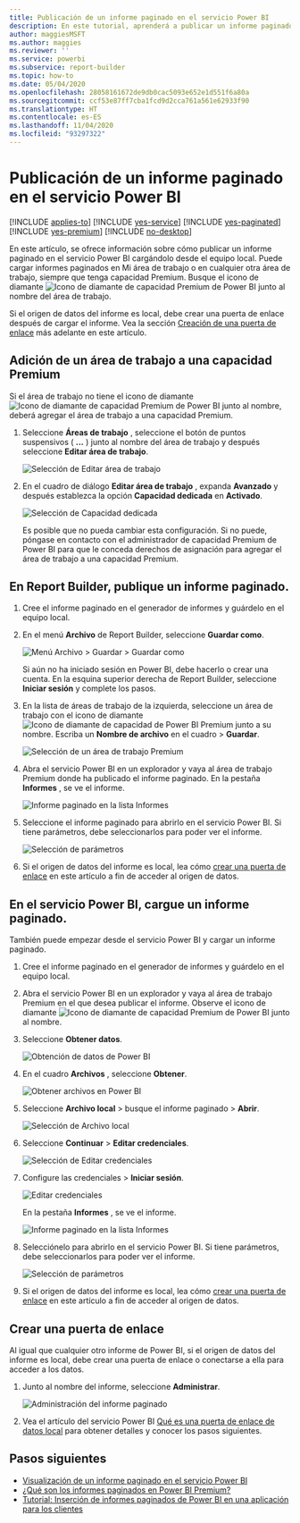 ```yaml
---
title: Publicación de un informe paginado en el servicio Power BI
description: En este tutorial, aprenderá a publicar un informe paginado en el servicio Power BI cargándolo desde el equipo local.
author: maggiesMSFT
ms.author: maggies
ms.reviewer: ''
ms.service: powerbi
ms.subservice: report-builder
ms.topic: how-to
ms.date: 05/04/2020
ms.openlocfilehash: 28058161672de9db0cac5093e652e1d551f6a80a
ms.sourcegitcommit: ccf53e87ff7cba1fcd9d2cca761a561e62933f90
ms.translationtype: HT
ms.contentlocale: es-ES
ms.lasthandoff: 11/04/2020
ms.locfileid: "93297322"
---
```

# <a name="publish-a-paginated-report-to-the-power-bi-service"></a>Publicación de un informe paginado en el servicio Power BI

[!INCLUDE [applies-to](../includes/applies-to.md)] [!INCLUDE [yes-service](../includes/yes-service.md)] [!INCLUDE [yes-paginated](../includes/yes-paginated.md)] [!INCLUDE [yes-premium](../includes/yes-premium.md)] [!INCLUDE [no-desktop](../includes/no-desktop.md)] 

En este artículo, se ofrece información sobre cómo publicar un informe paginado en el servicio Power BI cargándolo desde el equipo local. Puede cargar informes paginados en Mi área de trabajo o en cualquier otra área de trabajo, siempre que tenga capacidad Premium. Busque el icono de diamante ![Icono de diamante de capacidad Premium de Power BI](media/paginated-reports-save-to-power-bi-service/premium-diamond.png) junto al nombre del área de trabajo. 

Si el origen de datos del informe es local, debe crear una puerta de enlace después de cargar el informe. Vea la sección [Creación de una puerta de enlace](#create-a-gateway) más adelante en este artículo.

## <a name="add-a-workspace-to-a-premium-capacity"></a>Adición de un área de trabajo a una capacidad Premium

Si el área de trabajo no tiene el icono de diamante ![Icono de diamante de capacidad Premium de Power BI](media/paginated-reports-save-to-power-bi-service/premium-diamond.png) junto al nombre, deberá agregar el área de trabajo a una capacidad Premium. 

1. Seleccione **Áreas de trabajo** , seleccione el botón de puntos suspensivos ( **...** ) junto al nombre del área de trabajo y después seleccione **Editar área de trabajo**.

    ![Selección de Editar área de trabajo](media/paginated-reports-save-to-power-bi-service/power-bi-paginated-edit-workspace.png)

1. En el cuadro de diálogo **Editar área de trabajo** , expanda **Avanzado** y después establezca la opción **Capacidad dedicada** en **Activado**.

    ![Selección de Capacidad dedicada](media/paginated-reports-save-to-power-bi-service/power-bi-paginated-edit-workspace-dialog.png)

   Es posible que no pueda cambiar esta configuración. Si no puede, póngase en contacto con el administrador de capacidad Premium de Power BI para que le conceda derechos de asignación para agregar el área de trabajo a una capacidad Premium.

## <a name="from-report-builder-publish-a-paginated-report"></a>En Report Builder, publique un informe paginado.

1. Cree el informe paginado en el generador de informes y guárdelo en el equipo local.

1. En el menú **Archivo** de Report Builder, seleccione **Guardar como**.

    ![Menú Archivo > Guardar > Guardar como](media/paginated-reports-save-to-power-bi-service/power-bi-paginated-save-as.png)

    Si aún no ha iniciado sesión en Power BI, debe hacerlo o crear una cuenta. En la esquina superior derecha de Report Builder, seleccione **Iniciar sesión** y complete los pasos.

2. En la lista de áreas de trabajo de la izquierda, seleccione un área de trabajo con el icono de diamante ![Icono de diamante de capacidad de Power BI Premium](media/paginated-reports-save-to-power-bi-service/premium-diamond.png) junto a su nombre. Escriba un **Nombre de archivo** en el cuadro > **Guardar**. 

    ![Selección de un área de trabajo Premium](media/paginated-reports-save-to-power-bi-service/power-bi-paginated-select-workspace.png)

4. Abra el servicio Power BI en un explorador y vaya al área de trabajo Premium donde ha publicado el informe paginado. En la pestaña **Informes** , se ve el informe.

    ![Informe paginado en la lista Informes](media/paginated-reports-save-to-power-bi-service/power-bi-paginated-wwi-report.png)

5. Seleccione el informe paginado para abrirlo en el servicio Power BI. Si tiene parámetros, debe seleccionarlos para poder ver el informe.

    ![Selección de parámetros](media/paginated-reports-save-to-power-bi-service/power-bi-paginated-select-parameters.png)

6. Si el origen de datos del informe es local, lea cómo [crear una puerta de enlace](#create-a-gateway) en este artículo a fin de acceder al origen de datos.

## <a name="from-the-power-bi-service-upload-a-paginated-report"></a>En el servicio Power BI, cargue un informe paginado.

También puede empezar desde el servicio Power BI y cargar un informe paginado.

1. Cree el informe paginado en el generador de informes y guárdelo en el equipo local.

1. Abra el servicio Power BI en un explorador y vaya al área de trabajo Premium en el que desea publicar el informe. Observe el icono de diamante ![Icono de diamante de capacidad Premium de Power BI](media/paginated-reports-save-to-power-bi-service/premium-diamond.png) junto al nombre. 

1. Seleccione **Obtener datos**.

    ![Obtención de datos de Power BI](media/paginated-reports-save-to-power-bi-service/power-bi-paginated-get-data.png)

1. En el cuadro **Archivos** , seleccione **Obtener**.

    ![Obtener archivos en Power BI](media/paginated-reports-save-to-power-bi-service/power-bi-paginated-files-get.png)

1. Seleccione **Archivo local** > busque el informe paginado > **Abrir**.

    ![Selección de Archivo local](media/paginated-reports-save-to-power-bi-service/power-bi-paginated-local-file.png)

1. Seleccione **Continuar** > **Editar credenciales**.

    ![Selección de Editar credenciales](media/paginated-reports-save-to-power-bi-service/power-bi-paginated-select-edit-credentials.png)

1. Configure las credenciales > **Iniciar sesión**.

    ![Editar credenciales](media/paginated-reports-save-to-power-bi-service/power-bi-paginated-credentials.png)

   En la pestaña **Informes** , se ve el informe.

    ![Informe paginado en la lista Informes](media/paginated-reports-save-to-power-bi-service/power-bi-paginated-wwi-report.png)

1. Selecciónelo para abrirlo en el servicio Power BI. Si tiene parámetros, debe seleccionarlos para poder ver el informe.
 
    ![Selección de parámetros](media/paginated-reports-save-to-power-bi-service/power-bi-paginated-select-parameters.png)

6. Si el origen de datos del informe es local, lea cómo [crear una puerta de enlace](#create-a-gateway) en este artículo a fin de acceder al origen de datos.

## <a name="create-a-gateway"></a>Crear una puerta de enlace

Al igual que cualquier otro informe de Power BI, si el origen de datos del informe es local, debe crear una puerta de enlace o conectarse a ella para acceder a los datos.

1. Junto al nombre del informe, seleccione **Administrar**.

   ![Administración del informe paginado](media/paginated-reports-save-to-power-bi-service/power-bi-paginated-manage.png)

1. Vea el artículo del servicio Power BI [Qué es una puerta de enlace de datos local](../connect-data/service-gateway-onprem.md) para obtener detalles y conocer los pasos siguientes.



## <a name="next-steps"></a>Pasos siguientes

- [Visualización de un informe paginado en el servicio Power BI](../consumer/paginated-reports-view-power-bi-service.md)
- [¿Qué son los informes paginados en Power BI Premium?](paginated-reports-report-builder-power-bi.md)
- [Tutorial: Inserción de informes paginados de Power BI en una aplicación para los clientes](../developer/embedded/embed-paginated-reports-customers.md)
